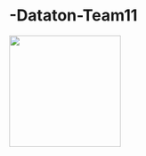 # -Dataton-Team11
<img src="https://github.com/PavelSofronitskii/Dataton-Team11/blob/main/images/logo.jpg" width="200" height="200" />
